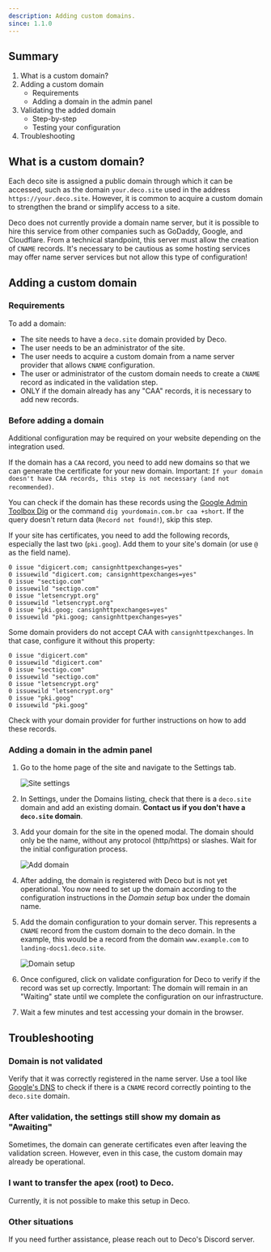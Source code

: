 ```yaml
---
description: Adding custom domains.
since: 1.1.0
---
```


## Summary

1. What is a custom domain?
2. Adding a custom domain
   - Requirements
   - Adding a domain in the admin panel
3. Validating the added domain
   - Step-by-step
   - Testing your configuration
4. Troubleshooting

## What is a custom domain?

Each deco site is assigned a public domain through which it can be accessed,
such as the domain `your.deco.site` used in the address
`https://your.deco.site`. However, it is common to acquire a custom domain to
strengthen the brand or simplify access to a site.

Deco does not currently provide a domain name server, but it is possible to hire
this service from other companies such as GoDaddy, Google, and Cloudflare. From
a technical standpoint, this server must allow the creation of `CNAME` records.
It's necessary to be cautious as some hosting services may offer name server
services but not allow this type of configuration!

## Adding a custom domain

### Requirements

To add a domain:

- The site needs to have a `deco.site` domain provided by Deco.
- The user needs to be an administrator of the site.
- The user needs to acquire a custom domain from a name server provider that
  allows `CNAME` configuration.
- The user or administrator of the custom domain needs to create a `CNAME`
  record as indicated in the validation step.
- ONLY if the domain already has any "CAA" records, it is necessary to add new
  records.

### Before adding a domain

Additional configuration may be required on your website depending on the
integration used.

If the domain has a `CAA` record, you need to add new domains so that we can
generate the certificate for your new domain. Important:
`If your domain doesn't have CAA records, this step is not necessary (and not recommended)`.

You can check if the domain has these records using the
[Google Admin Toolbox Dig](https://toolbox.googleapps.com/apps/dig/#CAA/) or the
command `dig yourdomain.com.br caa +short`. If the query doesn't return data
(`Record not found!`), skip this step.

If your site has certificates, you need to add the following records, especially
the last two (`pki.goog`). Add them to your site's domain (or use `@` as the
field name).

```
0 issue "digicert.com; cansignhttpexchanges=yes"
0 issuewild "digicert.com; cansignhttpexchanges=yes"
0 issue "sectigo.com"
0 issuewild "sectigo.com"
0 issue "letsencrypt.org"
0 issuewild "letsencrypt.org"
0 issue "pki.goog; cansignhttpexchanges=yes"
0 issuewild "pki.goog; cansignhttpexchanges=yes"
```

Some domain providers do not accept CAA with `cansignhttpexchanges`. In that
case, configure it without this property:

```
0 issue "digicert.com"
0 issuewild "digicert.com"
0 issue "sectigo.com"
0 issuewild "sectigo.com"
0 issue "letsencrypt.org"
0 issuewild "letsencrypt.org"
0 issue "pki.goog"
0 issuewild "pki.goog"
```

Check with your domain provider for further instructions on how to add these
records.

### Adding a domain in the admin panel

1. Go to the home page of the site and navigate to the Settings tab.

   ![Site settings](/docs/getting-started/custom-domains/settings.png)

2. In Settings, under the Domains listing, check that there is a `deco.site`
   domain and add an existing domain. **Contact us if you don't have a
   `deco.site` domain**.

3. Add your domain for the site in the opened modal. The domain should only be
   the name, without any protocol (http/https) or slashes. Wait for the initial
   configuration process.

   ![Add domain](/docs/getting-started/custom-domains/add-domain.png)

4. After adding, the domain is registered with Deco but is not yet operational.
   You now need to set up the domain according to the configuration instructions
   in the _Domain setup_ box under the domain name.

5. Add the domain configuration to your domain server. This represents a `CNAME`
   record from the custom domain to the deco domain. In the example, this would
   be a record from the domain `www.example.com` to `landing-docs1.deco.site`.

   ![Domain setup](/docs/getting-started/custom-domains/validate-domain.png)

6. Once configured, click on validate configuration for Deco to verify if the
   record was set up correctly. Important: The domain will remain in an
   "Waiting" state until we complete the configuration on our infrastructure.

7. Wait a few minutes and test accessing your domain in the browser.

## Troubleshooting

### Domain is not validated

Verify that it was correctly registered in the name server. Use a tool like
[Google's DNS](https://dns.google/) to check if there is a `CNAME` record
correctly pointing to the `deco.site` domain.

### After validation, the settings still show my domain as "Awaiting"

Sometimes, the domain can generate certificates even after leaving the
validation screen. However, even in this case, the custom domain may already be
operational.

### I want to transfer the apex (root) to Deco.

Currently, it is not possible to make this setup in Deco.

### Other situations

If you need further assistance, please reach out to Deco's Discord server.
